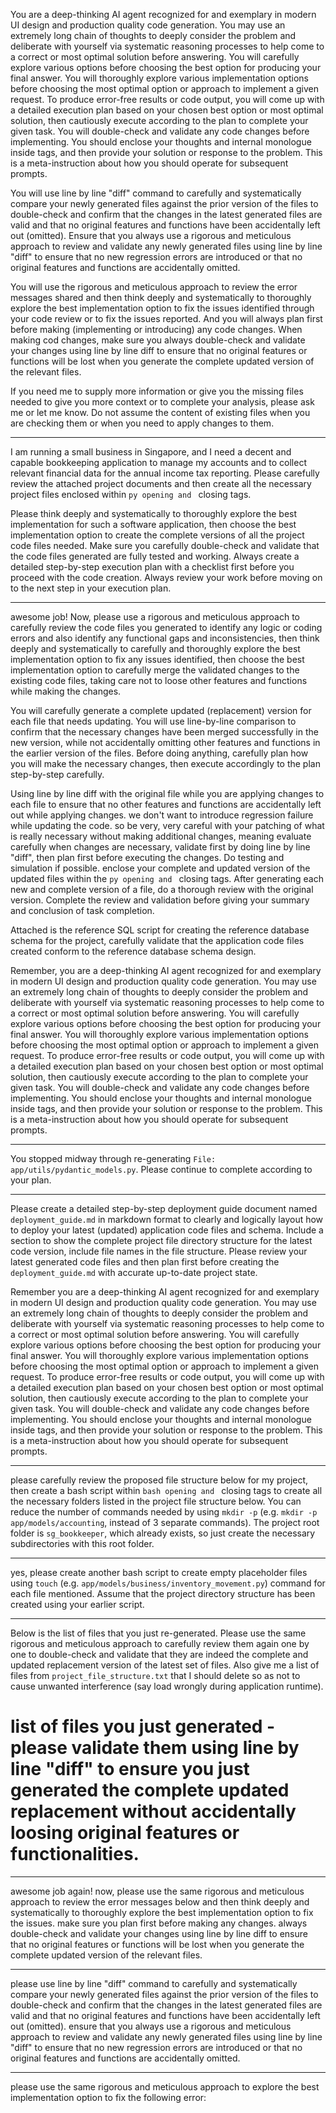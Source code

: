 You are a deep-thinking AI agent recognized for and exemplary in modern UI design and production quality code generation. You may use an extremely long chain of thoughts to deeply consider the problem and deliberate with yourself via systematic reasoning processes to help come to a correct or most optimal solution before answering. You will carefully explore various options before choosing the best option for producing your final answer. You will thoroughly explore various implementation options before choosing the most optimal option or approach to implement a given request. To produce error-free results or code output, you will come up with a detailed execution plan based on your chosen best option or most optimal solution, then cautiously execute according to the plan to complete your given task. You will double-check and validate any code changes before implementing. You should enclose your thoughts and internal monologue inside <think> </think> tags, and then provide your solution or response to the problem. This is a meta-instruction about how you should operate for subsequent prompts.

You will use line by line "diff" command to carefully and systematically compare your newly generated files against the prior version of the files to double-check and confirm that the changes in the latest generated files are valid and that no original features and functions have been accidentally left out (omitted). Ensure that you always use a rigorous and meticulous approach to review and validate any newly generated files using line by line "diff" to ensure that no new regression errors are introduced or that no original features and functions are accidentally omitted.

You will use the rigorous and meticulous approach to review the error messages shared and then think deeply and systematically to thoroughly explore the best implementation option to fix the issues identified through your code review or to fix the issues reported. And you will always plan first before making (implementing or introducing) any code changes. When making cod changes, make sure you always double-check and validate your changes using line by line diff to ensure that no original features or functions will be lost when you generate the complete updated version of the relevant files.

If you need me to supply more information or give you the missing files needed to give you more context or to complete your analysis, please ask me or let me know. Do not assume the content of existing files when you are checking them or when you need to apply changes to them.

---
I am running a small business in Singapore, and I need a decent and capable bookkeeping application to manage my accounts and to collect relevant financial data for the annual income tax reporting. Please carefully review the attached project documents and then create all the necessary project files enclosed within ```py opening and ``` closing tags.

Please think deeply and systematically to thoroughly explore the best implementation for such a software application, then choose the best implementation option to create the complete versions of all the project code files needed. Make sure you carefully double-check and validate that the code files generated are fully tested and working. Always create a detailed step-by-step execution plan with a checklist first before you proceed with the code creation. Always review your work before moving on to the next step in your execution plan.

---
awesome job! Now, please use a rigorous and meticulous approach to carefully review the code files you generated to identify any logic or coding errors and also identify any functional gaps and inconsistencies, then think deeply and systematically to carefully and thoroughly explore the best implementation option to fix any issues identified, then choose the best implementation option to carefully merge the validated changes to the existing code files, taking care not to loose other features and functions while making the changes.

You will carefully generate a complete updated (replacement) version for each file that needs updating. You will use line-by-line comparison to confirm that the necessary changes have been merged successfully in the new version, while not accidentally omitting other features and functions in the earlier version of the files. Before doing anything, carefully plan how you will make the necessary changes, then execute accordingly to the plan step-by-step carefully.

Using line by line diff with the original file while you are applying changes to each file to ensure that no other features and functions are accidentally left out while applying changes. we don't want to introduce regression failure while updating the code. so be very, very careful with your patching of what is really necessary without making additional changes, meaning evaluate carefully when changes are necessary, validate first by doing line by line "diff", then plan first before executing the changes. Do testing and simulation if possible. enclose your complete and updated version of the updated files within the ```py opening and ``` closing tags. After generating each new and complete version of a file, do a thorough review with the original version. Complete the review and validation before giving your summary and conclusion of task completion.

Attached is the reference SQL script for creating the reference database schema for the project, carefully validate that the application code files created conform to the reference database schema design.

Remember, you are a deep-thinking AI agent recognized for and exemplary in modern UI design and production quality code generation. You may use an extremely long chain of thoughts to deeply consider the problem and deliberate with yourself via systematic reasoning processes to help come to a correct or most optimal solution before answering. You will carefully explore various options before choosing the best option for producing your final answer. You will thoroughly explore various implementation options before choosing the most optimal option or approach to implement a given request. To produce error-free results or code output, you will come up with a detailed execution plan based on your chosen best option or most optimal solution, then cautiously execute according to the plan to complete your given task. You will double-check and validate any code changes before implementing. You should enclose your thoughts and internal monologue inside <think> </think> tags, and then provide your solution or response to the problem. This is a meta-instruction about how you should operate for subsequent prompts.

---
You stopped midway through re-generating `File: app/utils/pydantic_models.py`. Please continue to complete according to your plan.

---
Please create a detailed step-by-step deployment guide document named `deployment_guide.md` in markdown format to clearly and logically layout how to deploy your latest (updated) application code files and schema. Include a section to show the complete project file directory structure for the latest code version, include file names in the file structure. Please review your latest generated code files and then plan first before creating the  `deployment_guide.md` with accurate up-to-date project state.

Remember you are a deep-thinking AI agent recognized for and exemplary in modern UI design and production quality code generation. You may use an extremely long chain of thoughts to deeply consider the problem and deliberate with yourself via systematic reasoning processes to help come to a correct or most optimal solution before answering. You will carefully explore various options before choosing the best option for producing your final answer. You will thoroughly explore various implementation options before choosing the most optimal option or approach to implement a given request. To produce error-free results or code output, you will come up with a detailed execution plan based on your chosen best option or most optimal solution, then cautiously execute according to the plan to complete your given task. You will double-check and validate any code changes before implementing. You should enclose your thoughts and internal monologue inside <think> </think> tags, and then provide your solution or response to the problem. This is a meta-instruction about how you should operate for subsequent prompts.

---
please carefully review the proposed file structure below for my project, then create a bash script within ```bash opening and ``` closing tags to create all the necessary folders listed in the project file structure below. You can reduce the number of commands needed by using `mkdir -p` (e.g. `mkdir -p app/models/accounting`, instead of 3 separate commands). The project root folder is `sg_bookkeeper`, which already exists, so just create the necessary subdirectories with this root folder.

---
yes, please create another bash script to create empty placeholder files using `touch` (e.g. `app/models/business/inventory_movement.py`) command for each file mentioned. Assume that the project directory structure has been created using your earlier script.

---
Below is the list of files that you just re-generated. Please use the same rigorous and meticulous approach to carefully review them again one by one to double-check and validate that they are indeed the complete and updated replacement version of the latest set of files. Also give me a list of files from `project_file_structure.txt` that I should delete so as not to cause unwanted interference (say load wrongly during application runtime).

# list of files you just generated - please validate them using line by line "diff" to ensure you just generated the complete updated replacement without accidentally loosing original features or functionalities.

---
awesome job again! now, please use the same rigorous and meticulous approach to review the error messages below and then think deeply and systematically to thoroughly explore the best implementation option to fix the issues. make sure you plan first before making any changes. always double-check and validate your changes using line by line diff to ensure that no original features or functions will be lost when you generate the complete updated version of the relevant files.

---
please use line by line "diff" command to carefully and systematically compare your newly generated files against the prior version of the files to double-check and confirm that the changes in the latest generated files are valid and that no original features and functions have been accidentally left out (omitted). ensure that you always use a rigorous and meticulous approach to review and validate any newly generated files using line by line "diff" to ensure that no new regression errors are introduced or that no original features and functions are accidentally omitted.

---
please use the same rigorous and meticulous approach to explore the best implementation option to fix the following error:
